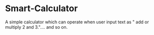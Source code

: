 # Smart-Calculator
A simple calculator which can operate when user input text as " add or multiply 2 and 3.".... and so on.
